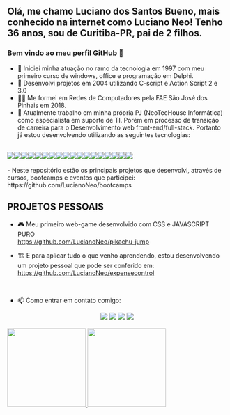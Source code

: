 ## Olá, me chamo Luciano dos Santos Bueno, mais conhecido na internet como Luciano Neo! Tenho 36 anos, sou de Curitiba-PR, pai de 2 filhos.
### Bem vindo ao meu perfil GitHub 👋

- 🔭 Iniciei minha atuação no ramo da tecnologia em 1997 com meu primeiro curso de windows, office e programação em Delphi.
- 🚀 Desenvolvi projetos em 2004 utilizando C-script e Action Script 2 e 3.0
- 👨‍🎓 Me formei em Redes de Computadores pela FAE São José dos Pinhais em 2018.
- 👜 Atualmente trabalho em minha própria PJ (NeoTecHouse Informática) como especialista em suporte de TI. Porém em processo de transição de carreira para o Desenvolvimento web front-end/full-stack. 
Portanto já estou desenvolvendo utilizando as seguintes tecnologias:
<br>
<div style='display:flex ;items:center'>
<img src='https://img.shields.io/badge/HTML5-orange'>
<img src='https://img.shields.io/badge/CSS3-blue'>
<img src='https://img.shields.io/badge/STYLED_COMPONENTS-blue'>
<img src='https://img.shields.io/badge/TAILWINDCSS-lightblue'>
<img src='https://img.shields.io/badge/JAVASCRIPT-yellow'>
<img src='https://img.shields.io/badge/TYPESCRIPT-blue'>
<img src='https://img.shields.io/badge/REACTJS-blue'>
<img src='https://img.shields.io/badge/REACT_NATIVE-blue'>
<img src='https://img.shields.io/badge/REACT_ROUTER_DOM-red'>
<img src='https://img.shields.io/badge/GRAPHCMS-green'>
<img src='https://img.shields.io/badge/GRAPHQL-lightgreen'>
<img src='https://img.shields.io/badge/APOLLO-green'>
<img src='https://img.shields.io/badge/VITE-blue'>
<img src='https://img.shields.io/badge/VIMEJS-orange'>
<img src='https://img.shields.io/badge/NODEJS-strong'>
<img src='https://img.shields.io/badge/EXPRESS-green'>
<img src='https://img.shields.io/badge/MONGODB-blue'>
<img src='https://img.shields.io/badge/MYSQL-blue'>
  
</div>
<br>
- Neste repositório estão os principais projetos que desenvolvi, através de cursos, bootcamps e eventos que participei:
https://github.com/LucianoNeo/bootcamps


## PROJETOS PESSOAIS
- 🎮 Meu primeiro web-game desenvolvido com CSS e JAVASCRIPT PURO<br>
https://github.com/LucianoNeo/pikachu-jump

- 🏗 E para aplicar tudo o que venho aprendendo, estou desenvolvendo um projeto pessoal que pode ser conferido em:
https://github.com/LucianoNeo/expensecontrol
<br>

- 📫 Como entrar em contato comigo:
<div align="center">
<a href="https://www.linkedin.com/in/luciano-dos-santos-bueno-58363373/" target="_blank"><img src="https://img.shields.io/badge/-LinkedIn-%230077B5?style=for-the-badge&logo=linkedin&logoColor=white" target="_blank"></a>
<a href = "mailto:tec.info.luciano@hotmail.com"><img src="https://img.shields.io/badge/Gmail-D14836?style=for-the-badge&logo=gmail&logoColor=white" target="_blank"></a>
<a href="https://instagram.com/lucianoneo" target="_blank"><img src="https://img.shields.io/badge/-Instagram-%23E4405F?style=for-the-badge&logo=instagram&logoColor=white" target="_blank"></a>
<a href="https://www.youtube.com/c/CanaldoLucianoNeo" target="_blank"><img src="https://img.shields.io/badge/YouTube-FF0000?style=for-the-badge&logo=youtube&logoColor=white" target="_blank"></a>


</div>
<br>
<div>
<a href="https://github.com/LucianoNeo">
<img height="180em" src="https://github-readme-stats.vercel.app/api/top-langs/?username=LucianoNeo&layout=compact&langs_count=7&theme=dracula"/>
<img height="180em" src="https://github-readme-stats.vercel.app/api?username=LucianoNeo&show_icons=true&theme=dracula&include_all_commits=true&count_private=true"/>
</div>
